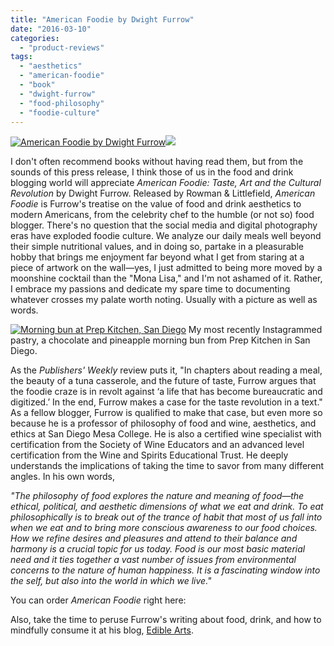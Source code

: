 ```yaml
---
title: "American Foodie by Dwight Furrow"
date: "2016-03-10"
categories:
  - "product-reviews"
tags:
  - "aesthetics"
  - "american-foodie"
  - "book"
  - "dwight-furrow"
  - "food-philosophy"
  - "foodie-culture"
---
```


[![American Foodie by Dwight Furrow](http://foodandwineaesthetics.files.wordpress.com/2015/11/american-foodie2.jpg?w=278&h=416)](http://www.amazon.com/American-Foodie-Taste-Cultural-Revolution/dp/1442249293/ref=as_li_ss_il?ie=UTF8&qid=1457416192&sr=8-1&keywords=american+foodie&linkCode=li2&tag=thegou07-20&linkId=8417fb91a40f8fc1c138fd5dcc52293d)![](//ir-na.amazon-adsystem.com/e/ir?t=thegou07-20&l=li2&o=1&a=1442249293)

I don't often recommend books without having read them, but from the sounds of this press release, I think those of us in the food and drink blogging world will appreciate _American Foodie: Taste, Art and the Cultural Revolution_ by Dwight Furrow. Released by Rowman & Littlefield, _American Foodie_ is Furrow's treatise on the value of food and drink aesthetics to modern Americans, from the celebrity chef to the humble (or not so) food blogger. There's no question that the social media and digital photography eras have exploded foodie culture. We analyze our daily meals well beyond their simple nutritional values, and in doing so, partake in a pleasurable hobby that brings me enjoyment far beyond what I get from staring at a piece of artwork on the wall—yes, I just admitted to being more moved by a moonshine cocktail than the "Mona Lisa," and I'm not ashamed of it. Rather, I embrace my passions and dedicate my spare time to documenting whatever crosses my palate worth noting. Usually with a picture as well as words.




<div class="caption">

[![Morning bun at Prep Kitchen, San Diego](http://s3.amazonaws.com/thegourmez-wpmedia/2016/03/morning-bun-prep-kitchen-500x500.jpeg)](http://s3.amazonaws.com/thegourmez-wpmedia/2016/03/morning-bun-prep-kitchen.jpeg) My most recently Instagrammed pastry, a chocolate and pineapple morning bun from Prep Kitchen in San Diego.</div>


As the _Publishers' Weekly_ review puts it, "In chapters about reading a meal, the beauty of a tuna casserole, and the future of taste, Furrow argues that the foodie craze is in revolt against ‘a life that has become bureaucratic and digitized.’ In the end, Furrow makes a case for the taste revolution in a text." As a fellow blogger, Furrow is qualified to make that case, but even more so because he is a professor of philosophy of food and wine, aesthetics, and ethics at San Diego Mesa College. He is also a certified wine specialist with certification from the Society of Wine Educators and an advanced level certification from the Wine and Spirits Educational Trust. He deeply understands the implications of taking the time to savor from many different angles. In his own words,

_"The philosophy of food explores the nature and meaning of food—the ethical, political, and aesthetic dimensions of what we eat and drink. To eat philosophically is to break out of the trance of habit that most of us fall into when we eat and to bring more conscious awareness to our food choices. How we refine desires and pleasures and attend to their balance and harmony is a crucial topic for us today. Food is our most basic material need and it ties together a vast number of issues from environmental concerns to the nature of human happiness. It is a fascinating window into the self, but also into the world in which we live."_

You can order _American Foodie_ right here:

Also, take the time to peruse Furrow's writing about food, drink, and how to mindfully consume it at his blog, [Edible Arts](http://foodandwineaesthetics.com/).
